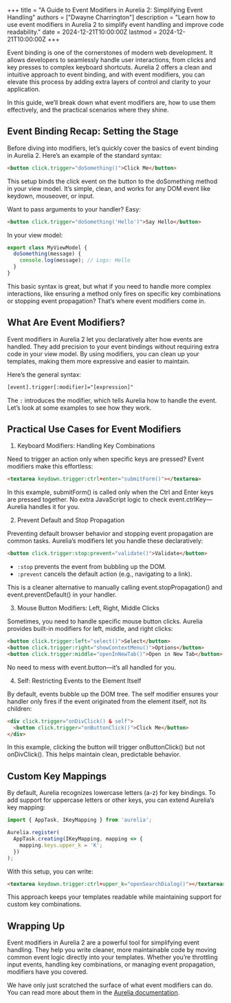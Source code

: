 +++
title = "A Guide to Event Modifiers in Aurelia 2: Simplifying Event Handling"
authors = ["Dwayne Charrington"]
description = "Learn how to use event modifiers in Aurelia 2 to simplify event handling and improve code readability."
date = 2024-12-21T10:00:00Z
lastmod = 2024-12-21T10:00:00Z
+++

Event binding is one of the cornerstones of modern web development. It allows developers to seamlessly handle user interactions, from clicks and key presses to complex keyboard shortcuts. Aurelia 2 offers a clean and intuitive approach to event binding, and with event modifiers, you can elevate this process by adding extra layers of control and clarity to your application.

In this guide, we’ll break down what event modifiers are, how to use them effectively, and the practical scenarios where they shine.

## Event Binding Recap: Setting the Stage

Before diving into modifiers, let’s quickly cover the basics of event binding in Aurelia 2. Here’s an example of the standard syntax:

```html
<button click.trigger="doSomething()">Click Me</button>
```

This setup binds the click event on the button to the doSomething method in your view model. It’s simple, clean, and works for any DOM event like keydown, mouseover, or input.

Want to pass arguments to your handler? Easy:

```html
<button click.trigger="doSomething('Hello')">Say Hello</button>
```

In your view model:

```typescript
export class MyViewModel {
  doSomething(message) {
    console.log(message); // Logs: Hello
  }
}
```

This basic syntax is great, but what if you need to handle more complex interactions, like ensuring a method only fires on specific key combinations or stopping event propagation? That’s where event modifiers come in.

## What Are Event Modifiers?

Event modifiers in Aurelia 2 let you declaratively alter how events are handled. They add precision to your event bindings without requiring extra code in your view model. By using modifiers, you can clean up your templates, making them more expressive and easier to maintain.

Here’s the general syntax:

```html
[event].trigger[:modifier]="[expression]"
```

The `:` introduces the modifier, which tells Aurelia how to handle the event. Let’s look at some examples to see how they work.

## Practical Use Cases for Event Modifiers

1. Keyboard Modifiers: Handling Key Combinations

Need to trigger an action only when specific keys are pressed? Event modifiers make this effortless:

```html
<textarea keydown.trigger:ctrl+enter="submitForm()"></textarea>
```

In this example, submitForm() is called only when the Ctrl and Enter keys are pressed together. No extra JavaScript logic to check event.ctrlKey—Aurelia handles it for you.

2. Prevent Default and Stop Propagation

Preventing default browser behavior and stopping event propagation are common tasks. Aurelia’s modifiers let you handle these declaratively:

```html
<button click.trigger:stop:prevent="validate()">Validate</button>
```

- `:stop` prevents the event from bubbling up the DOM.
- `:prevent` cancels the default action (e.g., navigating to a link).

This is a cleaner alternative to manually calling event.stopPropagation() and event.preventDefault() in your handler.

3. Mouse Button Modifiers: Left, Right, Middle Clicks

Sometimes, you need to handle specific mouse button clicks. Aurelia provides built-in modifiers for left, middle, and right clicks:

```html
<button click.trigger:left="select()">Select</button>
<button click.trigger:right="showContextMenu()">Options</button>
<button click.trigger:middle="openInNewTab()">Open in New Tab</button>
```

No need to mess with event.button—it’s all handled for you.

4. Self: Restricting Events to the Element Itself

By default, events bubble up the DOM tree. The self modifier ensures your handler only fires if the event originated from the element itself, not its children:

```html
<div click.trigger="onDivClick() & self">
  <button click.trigger="onButtonClick()">Click Me</button>
</div>
```

In this example, clicking the button will trigger onButtonClick() but not onDivClick(). This helps maintain clean, predictable behavior.

## Custom Key Mappings

By default, Aurelia recognizes lowercase letters (a-z) for key bindings. To add support for uppercase letters or other keys, you can extend Aurelia’s key mapping:

```typescript
import { AppTask, IKeyMapping } from 'aurelia';

Aurelia.register(
  AppTask.creating(IKeyMapping, mapping => {
    mapping.keys.upper_k = 'K';
  })
);
```

With this setup, you can write:

```html
<textarea keydown.trigger:ctrl+upper_k="openSearchDialog()"></textarea>
```

This approach keeps your templates readable while maintaining support for custom key combinations.

## Wrapping Up

Event modifiers in Aurelia 2 are a powerful tool for simplifying event handling. They help you write cleaner, more maintainable code by moving common event logic directly into your templates. Whether you’re throttling input events, handling key combinations, or managing event propagation, modifiers have you covered.

We have only just scratched the surface of what event modifiers can do. You can read more about them in the [Aurelia documentation](https://docs.aurelia.io/templates/overview/event-binding#event-modifiers).